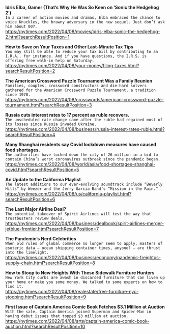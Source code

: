 **Idris Elba, Gamer (That’s Why He Was So Keen on ‘Sonic the Hedgehog 2’)**\
`In a career of action movies and dramas, Elba embraced the chance to voice Knuckles, the brawny adversary in the new sequel. Just don’t ask him about 007.`\
https://nytimes.com/2022/04/08/movies/idris-elba-sonic-the-hedgehog-2.html?searchResultPosition=1

**How to Save on Your Taxes and Other Last-Minute Tax Tips**\
`You may still be able to reduce your tax bill by contributing to an I.R.A., for instance. And if you have questions, the I.R.S. is offering free walk-in help on Saturday.`\
https://nytimes.com/2022/04/08/your-money/filing-taxes.html?searchResultPosition=2

**The American Crossword Puzzle Tournament Was a Family Reunion**\
`Families, couples, crossword constructors and die-hard solvers gathered for the American Crossword Puzzle Tournament, a tradition since 1978.`\
https://nytimes.com/2022/04/08/crosswords/american-crossword-puzzle-tournament.html?searchResultPosition=3

**Russia cuts interest rates to 17 percent as ruble recovers.**\
`The unscheduled rate change came after the ruble had regained most of its losses since Russia invaded Ukraine.`\
https://nytimes.com/2022/04/08/business/russia-interest-rates-ruble.html?searchResultPosition=4

**Many Shanghai residents say Covid lockdown measures have caused food shortages.**\
`The authorities have locked down the city of 26 million in a bid to contain China’s worst coronavirus outbreak since the pandemic began.`\
https://nytimes.com/2022/04/08/world/asia/food-shortages-shanghai-covid.html?searchResultPosition=5

**An Update to the California Playlist**\
`The latest additions to our ever-evolving soundtrack include “Beverly Hills” by Weezer and the Jerry Garcia Band’s “Mission in the Rain.”`\
https://nytimes.com/2022/04/08/us/california-playlist.html?searchResultPosition=6

**The Last Major Airline Deal?**\
`The potential takeover of Spirit Airlines will test the way that trustbusters review deals.`\
https://nytimes.com/2022/04/08/business/dealbook/spirit-airlines-merger-jetblue-frontier.html?searchResultPosition=7

**The Pandemic’s Nerd Celebrities**\
`When old rules of global commerce no longer seem to apply, masters of esoteric data — ocean shipping container times, anyone? — are thrust into the limelight.`\
https://nytimes.com/2022/04/08/business/economy/pandemic-freightos-supply-chain.html?searchResultPosition=8

**How to Stoop to New Heights With These Sidewalk Furniture Hunters**\
`New York City curbs are awash in discarded furniture that can liven up your home or make you some money. We talked to some experts on how to find it.`\
https://nytimes.com/2022/04/08/realestate/free-furniture-nyc-stooping.html?searchResultPosition=9

**First Issue of Captain America Comic Book Fetches $3.1 Million at Auction**\
`With the sale, Captain America joined Superman and Spider-Man in having debut issues that topped $3 million at auction.`\
https://nytimes.com/2022/04/08/arts/captain-america-comic-book-auction.html?searchResultPosition=10

